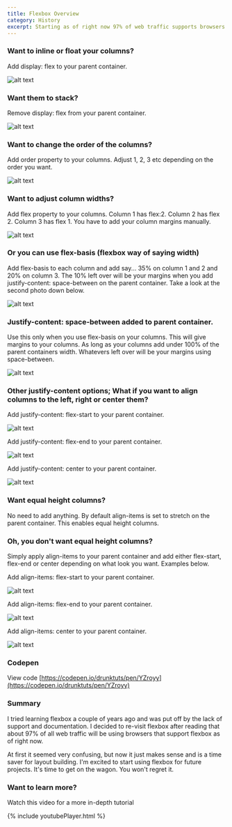 ```yaml
---
title: Flexbox Overview
category: History
excerpt: Starting as of right now 97% of web traffic supports browsers that use flexbox. If you're not using flexbox then it's time to start learning...
---
```


### Want to inline or float your columns?

Add display: flex to your parent container.

![alt text](/assets/withflex.png "with flex")

### Want them to stack?

Remove display: flex from your parent container.

![alt text](/assets/woutflex.png "without flex")

### Want to change the order of the columns?

Add order property to your columns. Adjust 1, 2, 3 etc depending on the order you want.

![alt text](/assets/order.png "order changed")

### Want to adjust column widths?

Add flex property to your columns. Column 1 has flex:2. Column 2 has flex 2. Column 3 has flex 1.
You have to add your column margins manually.

![alt text](/assets/column-width-flex.png "flex-width")

### Or you can use flex-basis (flexbox way of saying width)

Add flex-basis to each column and add say... 35% on column 1 and 2 and 20% on column 3. The 10% left over will be your margins when you add justify-content: space-between on the parent container. Take a look at the second photo down below.

![alt text](/assets/column-width-flex-basis.png "flex-basis")

### Justify-content: space-between added to parent container.

Use this only when you use flex-basis on your columns. This will give margins to your columns. As long as your columns add under 100% of the parent containers width. Whatevers left over will be your margins using space-between.

![alt text](/assets/space-between.png "flex-basis")

### Other justify-content options; What if you want to align columns to the left, right or center them?

Add justify-content: flex-start to your parent container.

![alt text](/assets/left.png "flex-basis")

Add justify-content: flex-end to your parent container.

![alt text](/assets/right.png "flex-basis")

Add justify-content: center to your parent container.

![alt text](/assets/center.png "flex-basis")

### Want equal height columns?

No need to add anything. By default align-items is set to stretch on the parent container. This enables equal height columns.

### Oh, you don't want equal height columns?

Simply apply align-items to your parent container and add either flex-start, flex-end or center depending on what look you want. Examples below.

Add align-items: flex-start to your parent container.

![alt text](/assets/align-start.png "flex-basis")

Add align-items: flex-end to your parent container.

![alt text](/assets/align-end.png "flex-basis")

Add align-items: center to your parent container.

![alt text](/assets/align-center.png "flex-basis")

### Codepen

View code [https://codepen.io/drunktuts/pen/YZroyy](https://codepen.io/drunktuts/pen/YZroyy)


### Summary

I tried learning flexbox a couple of years ago and was put off by the lack of support and documentation. I decided to re-visit flexbox after reading that about 97% of all web traffic will be using browsers that support flexbox as of right now.

At first it seemed very confusing, but now it just makes sense and is a time saver for layout building.
I'm excited to start using flexbox for future projects. It's time to get on the wagon. You won't regret it.

### Want to learn more?

Watch this video for a more in-depth tutorial

{% include youtubePlayer.html %}
